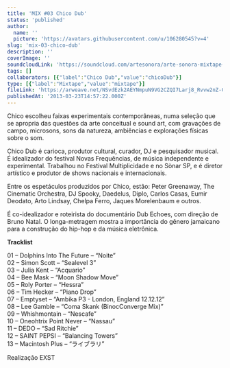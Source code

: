 ```yaml
---
title: 'MIX #03 Chico Dub'
status: 'published'
author:
  name: ''
  picture: 'https://avatars.githubusercontent.com/u/106280545?v=4'
slug: 'mix-03-chico-dub'
description: ''
coverImage: ''
soundcloudLink: 'https://soundcloud.com/artesonora/arte-sonora-mixtape-03-chico?in=artesonora/sets/programas2013&si=a7661fce051a459ab1aa22e432efa550&utm_source=clipboard&utm_medium=text&utm_campaign=social_sharing'
tags: []
collaborators: [{"label":"Chico Dub","value":"chicoDub"}]
type: [{"label":"Mixtape","value":"mixtape"}]
fileLink: 'https://arweave.net/NSvdEzk2AEYNmpuN9VG2CZQI7Larj8_Rvvw2nZ-CqIw'
publishedAt: '2013-03-23T14:57:22.000Z'
---
```


Chico escolheu faixas experimentais contemporâneas, numa seleção que se apropria das questões da arte conceitual e sound art, com gravações de campo, microsons, sons da natureza, ambiências e explorações físicas sobre o som.

Chico Dub é carioca, produtor cultural, curador, DJ e pesquisador musical. É idealizador do festival Novas Frequências, de música independente e experimental. Trabalhou no Festival Multiplicidade e no Sònar SP, e é diretor artístico e produtor de shows nacionais e internacionais.

Entre os espetáculos produzidos por Chico, estão: Peter Greenaway, The Cinematic Orchestra, DJ Spooky, Daedelus, Diplo, Carlos Casas, Eumir Deodato, Arto Lindsay, Chelpa Ferro, Jaques Morelenbaum e outros.

É co-idealizador e roteirista do documentário Dub Echoes, com direção de Bruno Natal. O longa-metragem mostra a importância do gênero jamaicano para a construção do hip-hop e da música eletrônica.

**Tracklist**

01 – Dolphins Into The Future – “Noite”\
02 – Simon Scott – “Sealevel 3”\
03 – Julia Kent – “Acquario”\
04 – Bee Mask – “Moon Shadow Move”\
05 – Roly Porter – “Hessra”\
06 – Tim Hecker – “Piano Drop”\
07 – Emptyset – “Ambika P3 - London, England 12.12.12”\
08 – Lee Gamble – “Coma Skank (BinocConverge Mix)”\
09 – Whishmontain – “Nescafe”\
10 – Oneohtrix Point Never – “Nassau”\
11 – DEDO – “Sad Ritchie”\
12 – SAINT PEPSI – “Balancing Towers”\
13 – Macintosh Plus – “ライブラリ”

Realização EXST